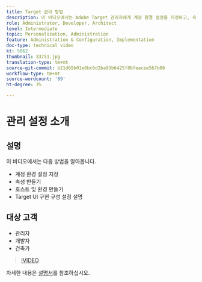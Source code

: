```yaml
---
title: Target 관리 방법
description: 이 비디오에서는 Adobe Target 관리자에게 계정 환경 설정을 지정하고, 속성을 만들고, 주최자와 환경을 만드는 방법을 보여 줍니다. Target UI 구현 구성 설정을 설명하는 방법을 알아봅니다.
role: Administrator, Developer, Architect
level: Intermediate
topic: Personalization, Administration
feature: Administration & Configuration, Implementation
doc-type: technical video
kt: 5062
thumbnail: 33751.jpg
translation-type: tm+mt
source-git-commit: b21d69b01e6bc6d2ba93b6425f86feacee567b06
workflow-type: tm+mt
source-wordcount: '89'
ht-degree: 3%

---
```



# 관리 설정 소개

## 설명

이 비디오에서는 다음 방법을 알아봅니다.

* 계정 환경 설정 지정
* 속성 만들기
* 호스트 및 환경 만들기
* Target UI 구현 구성 설정 설명

## 대상 고객

* 관리자
* 개발자
* 건축가

>[!VIDEO](https://video.tv.adobe.com/v/33751/?quality=12)

자세한 내용은 [설명서](https://docs.adobe.com/content/help/en/target/using/administer/administrating-target.html)를 참조하십시오.
